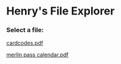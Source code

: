 # Henry's File Explorer
### Select a file:
<a href="cardcodes.pdf">cardcodes.pdf</a>

<a href="merlin pass calendar.pdf">merlin pass calendar.pdf</a>
